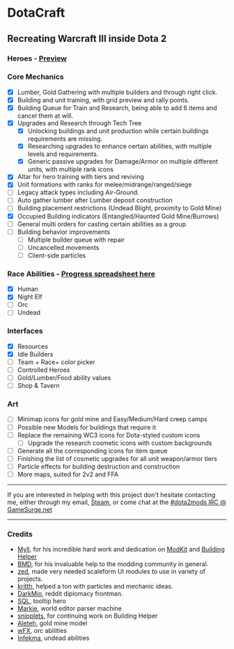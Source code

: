 # DotaCraft
## Recreating Warcraft III inside Dota 2

### Heroes - [Preview](http://moddota.com/forums/discussion/comment/382/#Comment_382)

### Core Mechanics

- [x] Lumber, Gold Gathering with multiple builders and through right click.
- [x] Building and unit training, with grid preview and rally points.
- [x] Building Queue for Train and Research, being able to add 6 items and cancel them at will.
- [x] Upgrades and Research through Tech Tree
  - [x] Unlocking buildings and unit production while certain buildings requirements are missing.
  - [x] Researching upgrades to enhance certain abilities, with multiple levels and requirements.
  - [x] Generic passive upgrades for Damage/Armor on multiple different units, with multiple rank icons 
- [x] Altar for hero training with tiers and reviving
- [x] Unit formations with ranks for melee/midrange/ranged/siege
- [ ] Legacy attack types including Air-Ground.
- [ ] Auto gather lumber after Lumber deposit construction
- [ ] Building placement restrictions (Undead Blight, proximity to Gold Mine)
- [x] Occupied Building indicators (Entangled/Haunted Gold Mine/Burrows)
- [ ] General multi orders for casting certain abilities as a group
- [ ] Building behavior improvements
  - [ ] Multiple builder queue with repair
  - [ ] Uncancelled movements
  - [ ] Client-side particles

### Race Abilities - [Progress spreadsheet here](https://docs.google.com/spreadsheets/d/1qwyG20YNi88G-SFYbaiyxi11Vtar8kjNXXJCMZyF7Y0/edit#gid=1929065693)

- [x] Human
- [x] Night Elf
- [ ] Orc
- [ ] Undead

### Interfaces

- [x] Resources
- [x] Idle Builders
- [ ] Team + Race+ color picker
- [ ] Controlled Heroes
- [ ] Gold/Lumber/Food ability values
- [ ] Shop & Tavern

### Art

- [ ] Minimap icons for gold mine and Easy/Medium/Hard creep camps
- [ ] Possible new Models for buildings that require it
- [ ] Replace the remaining WC3 icons for Dota-styled custom icons
  - [ ] Upgrade the research cosmetic icons with custom backgrounds 
- [ ] Generate all the corresponding icons for item queue 
- [ ] Finishing the list of cosmetic upgrades for all unit weapon/armor tiers
- [ ] Particle effects for building destruction and construction
- [ ] More maps, suited for 2v2 and FFA

---

If you are interested in helping with this project don't hesitate contacting me, either through my email, [Steam](http://steamcommunity.com/id/mnoya), or come chat at the [#dota2mods IRC @ GameSurge.net](kiwiirc.com/client/irc.gamesurge.net/?#dota2mods)

---

### Credits

* [Myll](https://github.com/Myll), for his incredible hard work and dedication on [ModKit](https://github.com/Myll/Dota-2-ModKit) and [Building Helper](https://github.com/Myll/Dota-2-Building-Helper)
* [BMD](https://github.com/bmddota), for his invaluable help to the modding community in general.
* [zed](https://github.com/zedor), made very needed scaleform UI modules to use in variety of projects.
* [kritth](https://github.com/kritth), helped a ton with particles and mechanic ideas.
* [DarkMio](https://github.com/DarkMio), reddit diplomacy frontman.
* [SQL](https://github.com/justSQL), tooltip hero
* [Markie](https://github.com/TheMarkie), world editor parser machine
* [snipplets](https://github.com/snipplets), for continuing work on Building Helper
* [Aleteh](https://github.com/Aleteh), gold mine model
* [wFX](https://github.com/vhpanisa), orc abilities
* [Infekma](https://github.com/Infekma), undead abilities

